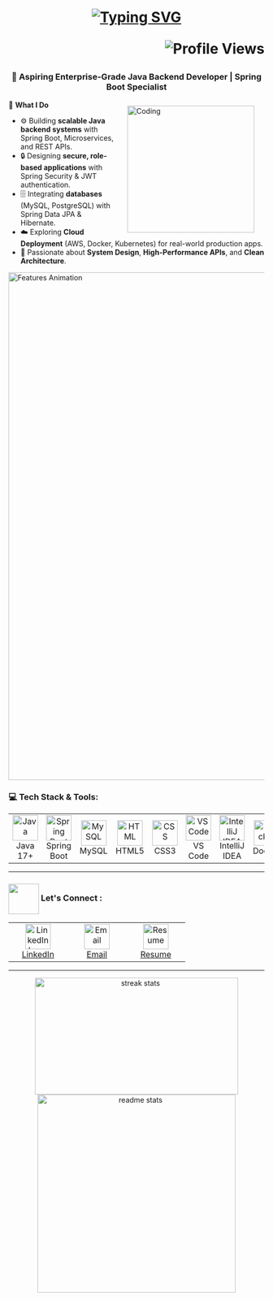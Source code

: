 <h1 align="center">
  <a href="https://git.io/typing-svg">
    <img src="https://readme-typing-svg.herokuapp.com?font=Fira+Code&weight=800&size=28&duration=1800&pause=800&color=00C4FF,FF00FF,00FF99&center=true&vCenter=true&width=600&lines=Hi+%F0%9F%91%8B%2C+I'm+Deepak;Java+Backend+Developer+%F0%9F%92%BB;Spring+Boot+%26+API+Specialist;Always+Learning+%F0%9F%93%9A+Always+Building" alt="Typing SVG" />
  </a>
  <p align="right">
  <img src="https://komarev.com/ghpvc/?username=deepakdey412&label=Profile+Views&color=brightgreen&style=for-the-badge" alt="Profile Views" />
</p>
</h1>

###

<h3 align="center">🏢 Aspiring Enterprise-Grade Java Backend Developer | Spring Boot Specialist</h3>


<img align="right" alt="Coding" width="250" 
     src="https://mir-s3-cdn-cf.behance.net/project_modules/hd/06f21a161921919.63cd7887d0a70.gif" 
     hspace="20" vspace="10">

💼 **What I Do**  
- ⚙️ Building **scalable Java backend systems** with Spring Boot, Microservices, and REST APIs.  
- 🔒 Designing **secure, role-based applications** with Spring Security & JWT authentication.  
- 🗄️ Integrating **databases** (MySQL, PostgreSQL) with Spring Data JPA & Hibernate.  
- ☁️ Exploring **Cloud Deployment** (AWS, Docker, Kubernetes) for real-world production apps.  
- 🧠 Passionate about **System Design**, **High-Performance APIs**, and **Clean Architecture**.  
 
<img src="https://user-images.githubusercontent.com/74038190/212284100-561aa473-3905-4a80-b561-0d28506553ee.gif" width="1000" alt="Features Animation"/>
<h3 align="left">💻 Tech Stack & Tools:</h3>
<div align="center">
<table>
<tr>
<td align="center" width="100">
<img src="https://techstack-generator.vercel.app/java-icon.svg" alt="Java" width="50" height="50" /><br>Java 17+
</td>
<td align="center" width="100">
<img src="https://user-images.githubusercontent.com/25181517/183891303-41f257f8-6b3d-487c-aa56-c497b880d0fb.png" alt="Spring Boot" width="50" height="50" /><br>Spring Boot
</td>
<td align="center" width="100">
<img src="https://techstack-generator.vercel.app/mysql-icon.svg" alt="MySQL" width="50" height="50" /><br>MySQL
</td>
<td align="center" width="100">
<img src="https://skillicons.dev/icons?i=html" alt="HTML" width="50" height="50" /><br>HTML5
</td>
<td align="center" width="100">
<img src="https://skillicons.dev/icons?i=css" alt="CSS" width="50" height="50" /><br>CSS3
</td>
<td align="center" width="100">
<img src="https://skillicons.dev/icons?i=vscode" alt="VS Code" width="50" height="50" /><br>VS Code
</td>
<td align="center" width="100">
<img src="https://skillicons.dev/icons?i=idea" alt="IntelliJ IDEA" width="50" height="50" /><br>IntelliJ IDEA
</td>
<td align="center" width="100">
<img src="https://user-images.githubusercontent.com/25181517/117207330-263ba280-adf4-11eb-9b97-0ac5b40bc3be.png" alt="Docker" width="50" height="50" /><br>Docker
</td>
<td align="center" width="100">
<img src="https://www.vectorlogo.zone/logos/getpostman/getpostman-icon.svg" alt="Postman" width="50" height="50" /><br>Postman
</td>
<td align="center" width="100">
<img src="https://skillicons.dev/icons?i=git" alt="Git" width="50" height="50" /><br>Git
</td>
<td align="center" width="100">
<img src="https://skillicons.dev/icons?i=github" alt="GitHub" width="50" height="50" /><br>GitHub
</td>
</tr>
</table>
</div>

---
<h3><img src="https://media.giphy.com/media/Al9XitEIwGgLU9yMfS/giphy.gif?cid=ecf05e47246z68gic13exguovr5xae6jhotnfa5nmu0evi54&ep=v1_stickers_search&rid=giphy.gif&ct=s" width="60" align="absmiddle"> Let's Connect : </h3>

<div align="center">

<table>
<tr>
<td align="center" width="100">
<a href="https://www.linkedin.com/in/deepakdey/">
<img src="https://cdn-icons-png.flaticon.com/512/174/174857.png" width="50" height="50" alt="LinkedIn Logo" /><br>LinkedIn
</a>
</td>

<td align="center" width="100">
<a href="mailto:deepakdey412@gmail.com">
<img src="https://user-images.githubusercontent.com/29790345/184528214-8f168ffd-5a4c-4d30-8d6b-917568924fbb.png?raw=true" width="50" height="50" alt="Email" /><br>Email
</a>
</td>

<td align="center" width="100">
<a href="https://your-resume-link.com">
<img src="https://cdn-icons-png.flaticon.com/512/3135/3135715.png" width="50" height="50" alt="Resume" /><br>Resume
</a>
</td>
</tr>
</table>

</div>


---

<p align="center">
    <img width="400" height="230" src="https://github-readme-streak-stats-salesp07.vercel.app/?user=deepakdey412&count_private=true&theme=react&border_radius=10" alt="streak stats" />
    <img width="390" src="https://github-readme-stats-salesp07.vercel.app/api?username=deepakdey412&count_private=true&show_icons=true&theme=react&rank_icon=github&border_radius=10" alt="readme stats" />
</p>



